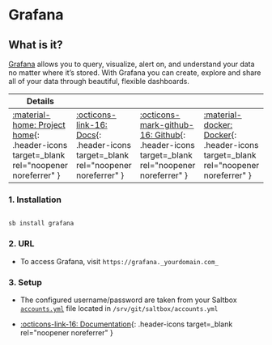 # Grafana

## What is it?

[Grafana](https://grafana.com/grafana/) allows you to query, visualize, alert on, and understand your data no matter where it’s stored. With Grafana you can create, explore and share all of your data through beautiful, flexible dashboards.

| Details     |             |             |             |
|-------------|-------------|-------------|-------------|
| [:material-home: Project home](https://grafana.com/grafana/){: .header-icons target=_blank rel="noopener noreferrer" } | [:octicons-link-16: Docs](https://grafana.com/docs/grafana/){: .header-icons target=_blank rel="noopener noreferrer" } | [:octicons-mark-github-16: Github](https://github.com/grafana/grafana){: .header-icons target=_blank rel="noopener noreferrer" } | [:material-docker: Docker](https://hub.docker.com/r/grafana/grafana){: .header-icons target=_blank rel="noopener noreferrer" }|

### 1. Installation

``` shell

sb install grafana

```

### 2. URL

- To access Grafana, visit `https://grafana._yourdomain.com_`

### 3. Setup

- The configured username/password are taken from your Saltbox [`accounts.yml`](../saltbox/install/install.md#configuration) file located in `/srv/git/saltbox/accounts.yml`

- [:octicons-link-16: Documentation](https://grafana.com/docs/grafana/){: .header-icons target=_blank rel="noopener noreferrer" }
